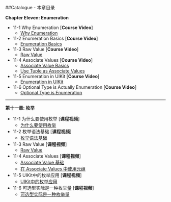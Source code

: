 ##Catalogue - 本章目录

**Chapter Eleven: Enumeration**

   * 11-1 Why Enumeration [**Course Video**]
      * [Why Enumeration](https://github.com/liuyubobobo/Play-with-Swift-2/blob/master/11-Enumeration/01-Why-Enumeration.playground/Contents.swift)
   * 11-2 Enumeration Basics [**Course Video**]
      * [Enumeration Basics](https://github.com/liuyubobobo/Play-with-Swift-2/blob/master/11-Enumeration/02-Enumeration-Basics.playground/Contents.swift)
   * 11-3 Raw Value [**Course Video**]
      * [Raw Value](https://github.com/liuyubobobo/Play-with-Swift-2/blob/master/11-Enumeration/03-Raw-Value.playground/Contents.swift)
   * 11-4 Associate Values [**Course Video**]
      * [Associate Value Basics](https://github.com/liuyubobobo/Play-with-Swift-2/blob/master/11-Enumeration/04-1-Associated-Values.playground/Contents.swift)
      * [Use Tuple as Associate Values](https://github.com/liuyubobobo/Play-with-Swift-2/blob/master/11-Enumeration/04-2-Associated-Values-Tuple.playground/Contents.swift)
   * 11-5 Enumeration in UIKit [**Course Video**]
      * [Enumeration in UIKit](https://github.com/liuyubobobo/Play-with-Swift-2/tree/master/11-Enumeration/05%20Enum-in-UIKit)
   * 11-6 Optional Type is Actually Enumeration [**Course Video**]
      * [Optional Type is Enumeration](https://github.com/liuyubobobo/Play-with-Swift-2/blob/master/11-Enumeration/06-Optional-is-Enum.playground/Contents.swift)

---

**第十一章: 枚举**

   * 11-1 为什么要使用枚举 [**课程视频**]
      * [为什么要使用枚举](https://github.com/liuyubobobo/Play-with-Swift-2/blob/master/11-Enumeration/01-Why-Enumeration.playground/Contents.swift)
   * 11-2 枚举语法基础 [**课程视频**]
      * [枚举语法基础](https://github.com/liuyubobobo/Play-with-Swift-2/blob/master/11-Enumeration/02-Enumeration-Basics.playground/Contents.swift)
   * 11-3 Raw Value [**课程视频**]
      * [Raw Value](https://github.com/liuyubobobo/Play-with-Swift-2/blob/master/11-Enumeration/03-Raw-Value.playground/Contents.swift)
   * 11-4 Associate Values [**课程视频**]
      * [Associate Value 基础](https://github.com/liuyubobobo/Play-with-Swift-2/blob/master/11-Enumeration/04-1-Associated-Values.playground/Contents.swift)
      * [在 Associate Values 中使用元组](https://github.com/liuyubobobo/Play-with-Swift-2/blob/master/11-Enumeration/04-2-Associated-Values-Tuple.playground/Contents.swift)
   * 11-5 UIKit中的枚举应用 [**课程视频**]
      * [UIKit中的枚举应用](https://github.com/liuyubobobo/Play-with-Swift-2/tree/master/11-Enumeration/05%20Enum-in-UIKit)
   * 11-6 可选型实际是一种枚举量 [**课程视频**]
      * [可选型实际是一种枚举量](https://github.com/liuyubobobo/Play-with-Swift-2/blob/master/11-Enumeration/06-Optional-is-Enum.playground/Contents.swift)
